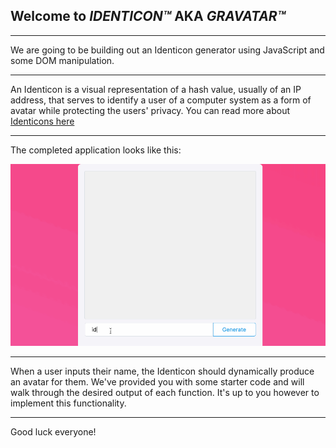 <!-- TODO: we need some instructions, maybe tests, and to formalize the solution branch a little bit more -->

## Welcome to _IDENTICON™️_ AKA _GRAVATAR™️_

---

We are going to be building out an Identicon generator using JavaScript and some DOM manipulation.

---

An Identicon is a visual representation of a hash value, usually of an IP address, that serves to identify a user of a computer system as a form of avatar while protecting the users' privacy. You can read more about [Identicons here](https://en.wikipedia.org/wiki/Identicon)

---

The completed application looks like this:

![gif of the finished product](identicon-demo.gif)

---

When a user inputs their name, the Identicon should dynamically produce an avatar for them. We've provided you with some starter code and will walk through the desired output of each function. It's up to you however to implement this functionality.

---

Good luck everyone!
